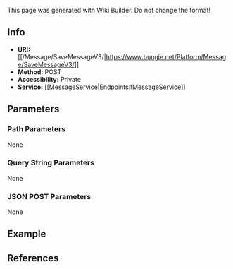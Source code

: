 <span class="wiki-builder">This page was generated with Wiki Builder. Do not change the format!</span>

## Info

* **URI:** [[/Message/SaveMessageV3/|https://www.bungie.net/Platform/Message/SaveMessageV3/]]
* **Method:** POST
* **Accessibility:** Private
* **Service:** [[MessageService|Endpoints#MessageService]]

## Parameters
### Path Parameters
None

### Query String Parameters
None

### JSON POST Parameters
None

## Example


## References

